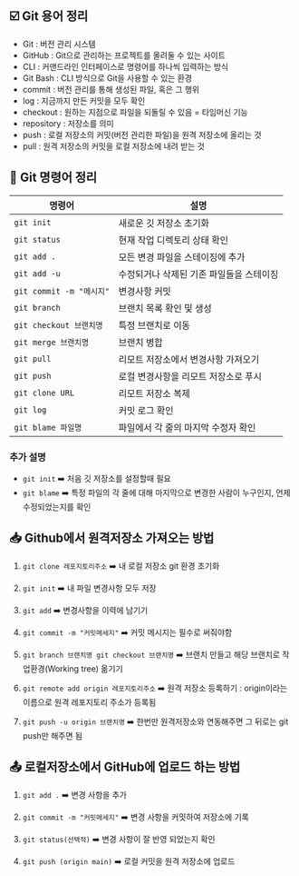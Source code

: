 ## ☑️ Git 용어 정리
* Git : 버전 관리 시스템
* GitHub : Git으로 관리하는 프로젝트를 올려둘 수 있는 사이트
* CLI : 커맨드라인 인터페이스로 명령어를 하나씩 입력하는 방식
* Git Bash : CLI 방식으로 Git을 사용할 수 있는 환경
* commit : 버전 관리를 통해 생성된 파일, 혹은 그 행위
* log : 지금까지 만든 커밋을 모두 확인
* checkout : 원하는 지점으로 파일을 되돌릴 수 있음 = 타임머신 기능
* repository : 저장소를 의미
* push : 로컬 저장소의 커밋(버전 관리한 파일)을 원격 저장소에 올리는 것
* pull : 원격 저장소의 커밋을 로컬 저장소에 내려 받는 것
  
## 📓 Git 명령어 정리
  
  
| 명령어                | 설명                                 | 
|-----------------------|------------------------------------|
| `git init`           | 새로운 깃 저장소 초기화              |
| `git status`         | 현재 작업 디렉토리 상태 확인          |
| `git add .`          | 모든 변경 파일을 스테이징에 추가       |
| `git add -u`         | 수정되거나 삭제된 기존 파일들을 스테이징      |
| `git commit -m "메시지"` | 변경사항 커밋                       |
| `git branch`         | 브랜치 목록 확인 및 생성             |
| `git checkout 브랜치명` | 특정 브랜치로 이동                  |
| `git merge 브랜치명`  | 브랜치 병합                         |
| `git pull`           | 리모트 저장소에서 변경사항 가져오기    |
| `git push`           | 로컬 변경사항을 리모트 저장소로 푸시   |
| `git clone URL`      | 리모트 저장소 복제                   |
| `git log`            | 커밋 로그 확인                      |
| `git blame 파일명`   | 파일에서 각 줄의 마지막 수정자 확인    |

### 추가 설명
* `git init` ➡️ 처음 깃 저장소를 설정할때 필요
* `git blame` ➡️ 특정 파일의 각 줄에 대해 마지막으로 변경한 사람이 누구인지, 언제 수정되었는지를 확인
  
  
## 📥 Github에서 원격저장소 가져오는 방법
  
1. `git clone 레포지토리주소` ➡️ 내 로컬 저장소 git 환경 초기화

2. `git init` ➡️ 내 파일 변경사항 모두 저장

3. `git add` ➡️ 변경사항을 이력에 남기기

4. `git commit -m "커밋메세지"` ➡️ 커밋 메시지는 필수로 써줘야함

5. `git branch 브랜치명 git checkout 브랜치명` ➡️ 브랜치 만들고 해당 브랜치로 작업환경(Working tree) 옮기기

6. `git remote add origin 레포지토리주소` ➡️ 원격 저장소 등록하기 : origin이라는 이름으로 원격 레포지토리 주소가 등록됨

7. `git push -u origin 브랜치명` ➡️ 한번만 원격저장소와 연동해주면 그 뒤로는 git push만 해주면 됨
  
  
  
## 📤 로컬저장소에서 GitHub에 업로드 하는 방법
  
1. `git add .` ➡️ 변경 사항을 추가

2. `git commit -m "커밋메세지"`  ➡️ 변경 사항을 커밋하여 저장소에 기록

3. `git status(선택적)` ➡️ 변경 사항이 잘 반영 되었는지 확인

4. `git push (origin main)` ➡️ 로컬 커밋을 원격 저장소에 업로드

